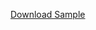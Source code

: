 [Download Sample](https://drive.google.com/file/d/13sFxDU6z2-kFfvejfSEDqdEYIX3ETCHK/view?usp=sharing)
